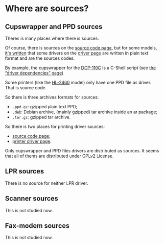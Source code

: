 Where are sources?
==================

Cupswrapper and PPD sources
---------------------------

Theres is many places where there is sources:

Of course, there is sources on the [source code page](http://welcome.solutions.brother.com/bsc/public_s/id/linux/en/download_src.html), but for some models, [it's written](http://welcome.solutions.brother.com/bsc/public_s/id/linux/en/download_src.html#plain%20text) that some drivers on the [driver page](http://welcome.solutions.brother.com/bsc/public_s/id/linux/en/download_prn.html) are written in plain text format and are the sources codes.

By example, the cupswrapper for the [DCP-110C](http://welcome.solutions.brother.com/bsc/public_s/id/linux/en/download_prn.html#DCP-110C) is a C-Shell script (see [the “driver dependencies” page](driver_dependencies.md)).

Some printers (like the [HL-2460](http://welcome.solutions.brother.com/bsc/public_s/id/linux/en/download_prn.html#HL-2460) model) only have one PPD file as driver. That is source code.

So there is three archives formats for sources:

* `.ppd.gz`: gzipped plain text PPD;
* `.deb`: Debian archive, (mainly gzipped) tar archive inside an ar package;
* `.tar.gz`: gzipped tar archive.

So there is two places for printing driver sources:

* [source code page](http://welcome.solutions.brother.com/bsc/public_s/id/linux/en/download_src.html);
* [printer driver page](http://welcome.solutions.brother.com/bsc/public_s/id/linux/en/download_prn.html).

Only cupswrapper and PPD files drivers are distributed as sources. It seems that all of thems are distributed under GPLv2 License.

LPR sources
-----------

There is no source for neither LPR driver.

Scanner sources
---------------

This is not studied now.

Fax-modem sources
-----------------

This is not studied now.

